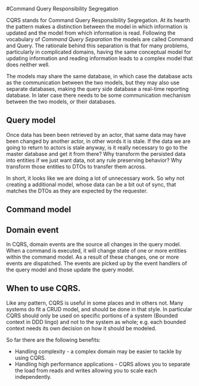 #Command Query Responsibility Segregation

CQRS stands for Command Query Responsibility Segregation. At its hearth the pattern makes a distinction between the model in which information is updated and the model from which information is read. Following the vocabulary of *Command Query Separation* the models are called Command and Query. The rationale behind this separation is that for many problems, particularly in complicated domains, having the same conceptual model for updating information and reading information leads to a complex model that does neither well.

The models may share the same database, in which case the database acts as the communication between the two models, but they may also use separate databases, making the query side database a real-time reporting database. In later case there needs to be some communication mechanism between the two models, or their databases.

## Query model

Once data has been been retrieved by an actor, that same data may have been changed by another actor, in other words it is stale. If the data we are going to return to actors is stale anyway, is it really necessary to go to the master database and get it from there? Why transform the persisted data into entities if we just want data, not any rule preserving behavior? Why transform those entities to DTOs to transfer them across.

In short, it looks like we are doing a lot of unnecessary work. So why not creating a additional model, whose data can be a bit out of sync, that matches the DTOs as they are expected by the requester. 

## Command model

## Domain event

In CQRS, domain events are the source all changes in the query model. When a command is executed, it will change state of one or more entities within the command model. As a result of these changes, one or more events are dispatched. The events are picked up by the event handlers of the query model and those update the query model.

## When to use CQRS.

Like any pattern, CQRS is useful in some places and in others not. Many systems do fit a CRUD model, and should be done in that style. In particular CQRS should only be used on specific portions of a system (Bounded context in DDD lingo) and not to the system as whole; e.g. each bounded context needs its own decision on how it should be modeled.

So far there are the following benefits:

* Handling complexity - a complex domain may be easier to tackle by using CQRS.
* Handling high performance applications - CQRS allows you to separate the load from reads and writes allowing you to scale each independently.